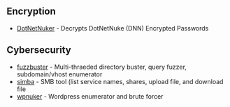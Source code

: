 ## Encryption  
+ [DotNetNuker](https://github.com/ultros/dotnetnuker) - Decrypts DotNetNuke (DNN) Encrypted Passwords

## Cybersecurity
+ [fuzzbuster](https://github.com/ultros/fuzzbuster) - Multi-thraeded directory buster, query fuzzer, subdomain/vhost enumerator
+ [simba](https://github.com/ultros/simba) - SMB tool (list service names, shares, upload file, and download file
+ [wpnuker](https://github.com/ultros/wpnuker) - Wordpress enumerator and brute forcer 
